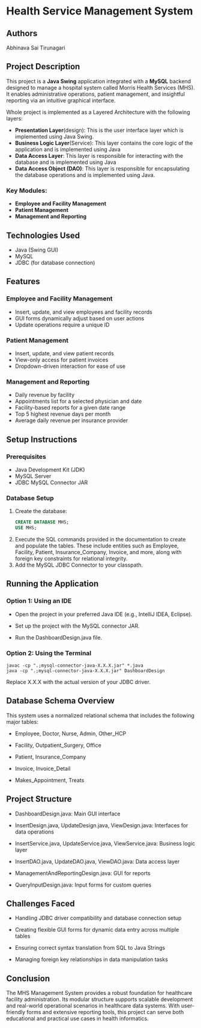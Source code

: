 # Health Service Management System

## Authors
Abhinava Sai Tirunagari

## Project Description

This project is a **Java Swing** application integrated with a **MySQL** backend designed to manage a hospital system called Morris Health Services (MHS). It enables administrative operations, patient management, and insightful reporting via an intuitive graphical interface.

Whole project is implemented as a Layered Architecture with the following layers:
- **Presentation Layer**(design): This is the user interface layer which is implemented using Java Swing.
- **Business Logic Layer**(Service): This layer contains the core logic of the application and is implemented using Java
- **Data Access Layer**: This layer is responsible for interacting with the database and is implemented using Java
- **Data Access Object (DAO)**: This layer is responsible for encapsulating the database operations and is implemented using Java.
 

### Key Modules:
- **Employee and Facility Management**  
- **Patient Management**  
- **Management and Reporting**

## Technologies Used
- Java (Swing GUI)
- MySQL
- JDBC (for database connection)

## Features

### Employee and Facility Management
- Insert, update, and view employees and facility records
- GUI forms dynamically adjust based on user actions
- Update operations require a unique ID

### Patient Management
- Insert, update, and view patient records
- View-only access for patient invoices
- Dropdown-driven interaction for ease of use

### Management and Reporting
- Daily revenue by facility
- Appointments list for a selected physician and date
- Facility-based reports for a given date range
- Top 5 highest revenue days per month
- Average daily revenue per insurance provider

## Setup Instructions

### Prerequisites
- Java Development Kit (JDK)
- MySQL Server
- JDBC MySQL Connector JAR

### Database Setup

1. Create the database:
    ```sql
    CREATE DATABASE MHS;
    USE MHS;
    ```
2. Execute the SQL commands provided in the documentation to create and populate the tables. These include entities such as Employee, Facility, Patient, Insurance_Company, Invoice, and more, along with foreign key constraints for relational integrity.  
3. Add the MySQL JDBC Connector to your classpath.

## Running the Application

### Option 1: Using an IDE

- Open the project in your preferred Java IDE (e.g., IntelliJ IDEA, Eclipse).

- Set up the project with the MySQL connector JAR.

- Run the DashboardDesign.java file.

### Option 2: Using the Terminal
```
javac -cp ".;mysql-connector-java-X.X.X.jar" *.java
java -cp ".;mysql-connector-java-X.X.X.jar" DashboardDesign
```
Replace X.X.X with the actual version of your JDBC driver.

## Database Schema Overview
This system uses a normalized relational schema that includes the following major tables:

- Employee, Doctor, Nurse, Admin, Other_HCP

- Facility, Outpatient_Surgery, Office

- Patient, Insurance_Company

- Invoice, Invoice_Detail

- Makes_Appointment, Treats

## Project Structure 

- DashboardDesign.java: Main GUI interface

- InsertDesign.java, UpdateDesign.java, ViewDesign.java: Interfaces for data operations

- InsertService.java, UpdateService.java, ViewService.java: Business logic layer

- InsertDAO.java, UpdateDAO.java, ViewDAO.java: Data access layer

- ManagementAndReportingDesign.java: GUI for reports

- QueryInputDesign.java: Input forms for custom queries

## Challenges Faced

- Handling JDBC driver compatibility and database connection setup

- Creating flexible GUI forms for dynamic data entry across multiple tables

- Ensuring correct syntax translation from SQL to Java Strings

- Managing foreign key relationships in data manipulation tasks

## Conclusion

The MHS Management System provides a robust foundation for healthcare facility administration. Its modular structure supports scalable development and real-world operational scenarios in healthcare data systems. With user-friendly forms and extensive reporting tools, this project can serve both educational and practical use cases in health informatics.

